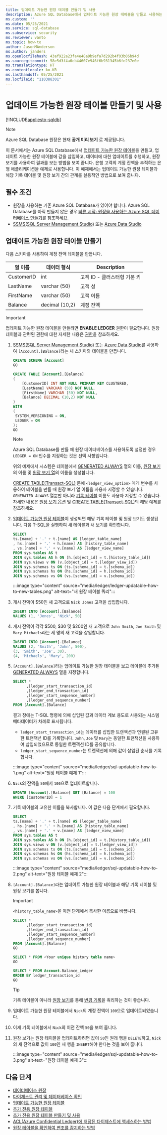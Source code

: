```yaml
---
title: 업데이트 가능한 원장 테이블 만들기 및 사용
description: Azure SQL Database에서 업데이트 가능한 원장 테이블을 만들고 사용하는 방법
ms.custom: ''
ms.date: 05/25/2021
ms.service: sql-database
ms.subservice: security
ms.reviewer: vanto
ms.topic: how-to
author: JasonMAnderson
ms.author: janders
ms.openlocfilehash: 43af922a23fa4e48a9b9efa7d292b4f03b06b94d
ms.sourcegitcommit: 58e5d3f4a6cb44607e946f6b931345b6fe237e0e
ms.translationtype: HT
ms.contentlocale: ko-KR
ms.lasthandoff: 05/25/2021
ms.locfileid: "110388301"
---
```

# <a name="create-and-use-updatable-ledger-tables"></a>업데이트 가능한 원장 테이블 만들기 및 사용

[!INCLUDE[appliesto-sqldb](../includes/appliesto-sqldb.md)]

> [!NOTE]
> Azure SQL Database 원장은 현재 **공개 미리 보기** 로 제공됩니다.

이 문서에서는 Azure SQL Database에서 [업데이트 가능한 원장 테이블](ledger-updatable-ledger-tables.md)을 만들고, 업데이트 가능한 원장 테이블에 값을 삽입하고, 데이터에 대한 업데이트를 수행하고, 원장 보기를 사용하여 결과를 보는 방법을 보여 줍니다. 은행 고객의 계정 잔액을 추적하는 은행 애플리케이션을 예제로 사용합니다. 이 예제에서는 업데이트 가능한 원장 테이블과 해당 기록 테이블 및 원장 보기 간의 관계를 실용적인 방법으로 보여 줍니다.

## <a name="prerequisite"></a>필수 조건

- 원장을 사용하는 기존 Azure SQL Database가 있어야 합니다. Azure SQL Database를 아직 만들지 않은 경우 [빠른 시작: 원장을 사용하는 Azure SQL 데이터베이스 만들기](ledger-create-a-single-database-with-ledger-enabled.md)를 참조하세요.
- [SSMS(SQL Server Management Studio)](/sql/ssms/download-sql-server-management-studio-ssms) 또는 [Azure Data Studio](/sql/azure-data-studio/download-azure-data-studio)

## <a name="creating-an-updatable-ledger-table"></a>업데이트 가능한 원장 테이블 만들기

다음 스키마를 사용하여 계정 잔액 테이블을 만듭니다.  

| 열 이름 | 데이터 형식      | Description                         |
| ----------- | -------------- | ----------------------------------- |
| CustomerID  | int            | 고객 ID - 클러스터형 기본 키 |
| LastName    | varchar (50)   | 고객 성                  |
| FirstName   | varchar (50)   | 고객 이름                 |
| Balance     | decimal (10,2) | 계정 잔액                     |

> [!IMPORTANT]
> 업데이트 가능한 원장 테이블을 만들려면 **ENABLE LEDGER** 권한이 필요합니다. 원장 테이블과 관련된 권한에 대한 자세한 내용은 [권한](/sql/relational-databases/security/permissions-database-engine#asdbpermissions)을 참조하세요. 

1. [SSMS(SQL Server Management Studio)](/sql/ssms/download-sql-server-management-studio-ssms) 또는 [Azure Data Studio](/sql/azure-data-studio/download-azure-data-studio)를 사용하여 `[Account].[Balance]`라는 새 스키마와 테이블을 만듭니다.

   ```sql
   CREATE SCHEMA [Account]
   GO
   
   CREATE TABLE [Account].[Balance]
   (
       [CustomerID] INT NOT NULL PRIMARY KEY CLUSTERED,
       [LastName] VARCHAR (50) NOT NULL,
       [FirstName] VARCHAR (50) NOT NULL,
       [Balance] DECIMAL (10,2) NOT NULL
   )
   WITH 
   (
    SYSTEM_VERSIONING = ON,
    LEDGER = ON
   );
   GO
   ```

    > [!NOTE]
    > Azure SQL Database를 만들 때 원장 데이터베이스를 사용하도록 설정한 경우 `LEDGER = ON` 인수를 지정하는 것은 선택 사항입니다. 
    >
    > 위의 예제에서 시스템은 테이블에서 [GENERATED ALWAYS](/sql/t-sql/statements/create-table-transact-sql#generate-always-columns) 열의 이름, [원장 보기](ledger-updatable-ledger-tables.md#ledger-view)의 이름 및 [원장 보기 열](ledger-updatable-ledger-tables.md#ledger-view-schema)의 이름을 생성합니다.
    >
    > [CREATE TABLE(Transact-SQL)](/sql/t-sql/statements/create-table-transact-sql?view=azuresqldb-current&preserve-view=true) 문에 `<ledger_view_option>` 매개 변수를 사용하여 테이블을 만들 때 원장 보기 열 이름을 사용자 지정할 수 있습니다. `GENERATED ALWAYS` 열뿐만 아니라 [기록 테이블](ledger-updatable-ledger-tables.md#history-table) 이름도 사용자 지정할 수 있습니다. 자세한 내용은 [원장 보기 옵션](/sql/t-sql/statements/create-table-transact-sql?view=azuresqldb-current&preserve-view=true#ledger-view-options) 및 [CREATE TABLE(Transact-SQL)](/sql/t-sql/statements/create-table-transact-sql?view=azuresqldb-current&preserve-view=true##x-creating-a-updatable-ledger-table)의 해당 예제를 참조하세요.

1. [업데이트 가능한 원장 테이블](ledger-updatable-ledger-tables.md)이 생성되면 해당 기록 테이블 및 원장 보기도 생성됩니다. 다음 T-SQL을 실행하여 새 테이블과 새 보기를 확인합니다.

   ```sql
   SELECT 
   ts.[name] + '.' + t.[name] AS [ledger_table_name]
   , hs.[name] + '.' + h.[name] AS [history_table_name]
   , vs.[name] + '.' + v.[name] AS [ledger_view_name]
   FROM sys.tables AS t
   JOIN sys.tables AS h ON (h.[object_id] = t.[history_table_id])
   JOIN sys.views v ON (v.[object_id] = t.[ledger_view_id])
   JOIN sys.schemas ts ON (ts.[schema_id] = t.[schema_id])
   JOIN sys.schemas hs ON (hs.[schema_id] = h.[schema_id])
   JOIN sys.schemas vs ON (vs.[schema_id] = v.[schema_id])
   ```

   :::image type="content" source="media/ledger/ledger-updatable-how-to-new-tables.png" alt-text="새 원장 테이블 쿼리":::

1. 개시 잔액이 $50인 새 고객으로 `Nick Jones` 고객을 삽입합니다.

   ```sql
   INSERT INTO [Account].[Balance]
   VALUES (1, 'Jones', 'Nick', 50)
   ```

1. 개시 잔액이 각각 $500, $30 및 $200인 새 고객으로 `John Smith`, `Joe Smith` 및 `Mary Michaels`라는 세 명의 새 고객을 삽입합니다.

   ```sql
   INSERT INTO [Account].[Balance]
   VALUES (2, 'Smith', 'John', 500),
   (3, 'Smith', 'Joe', 30),
   (4, 'Michaels', 'Mary', 200)
   ```

1. `[Account].[Balance]`라는 업데이트 가능한 원장 테이블을 보고 테이블에 추가된 [GENERATED ALWAYS](/sql/t-sql/statements/create-table-transact-sql#generate-always-columns) 열을 지정합니다.

   ```sql
   SELECT * 
         ,[ledger_start_transaction_id]
         ,[ledger_end_transaction_id]
         ,[ledger_start_sequence_number]
         ,[ledger_end_sequence_number]
   FROM [Account].[Balance] 
   ```

   결과 창에는 T-SQL 명령에 의해 삽입된 값과 데이터 계보 용도로 사용되는 시스템 메타데이터가 차례로 표시됩니다.

   - `ledger_start_transaction_id`는 데이터를 삽입한 트랜잭션과 연결된 고유한 트랜잭션 ID를 기록합니다. `John`, `Joe` 및 `Mary`는 동일한 트랜잭션을 사용하여 삽입되었으므로 동일한 트랜잭션 ID를 공유합니다.
   - `ledger_start_sequence_number`는 트랜잭션에 의해 값이 삽입된 순서를 기록합니다.

   :::image type="content" source="media/ledger/sql-updatable-how-to-1.png" alt-text="원장 테이블 예제 1":::

1. `Nick`의 잔액을 `50`에서 `100`으로 업데이트합니다.

   ```sql
   UPDATE [Account].[Balance] SET [Balance] = 100
   WHERE [CustomerID] = 1
   ```

1. 기록 테이블의 고유한 이름을 복사합니다. 이 값은 다음 단계에서 필요합니다.

   ```sql
   SELECT 
   ts.[name] + '.' + t.[name] AS [ledger_table_name]
   , hs.[name] + '.' + h.[name] AS [history_table_name]
   , vs.[name] + '.' + v.[name] AS [ledger_view_name]
   FROM sys.tables AS t
   JOIN sys.tables AS h ON (h.[object_id] = t.[history_table_id])
   JOIN sys.views v ON (v.[object_id] = t.[ledger_view_id])
   JOIN sys.schemas ts ON (ts.[schema_id] = t.[schema_id])
   JOIN sys.schemas hs ON (hs.[schema_id] = h.[schema_id])
   JOIN sys.schemas vs ON (vs.[schema_id] = v.[schema_id])
   ```

   :::image type="content" source="media/ledger/sql-updatable-how-to-2.png" alt-text="원장 테이블 예제 2":::

1. `[Account].[Balance]`라는 업데이트 가능한 원장 테이블과 해당 기록 테이블 및 원장 보기를 봅니다.

   > [!IMPORTANT]
   > `<history_table_name>`을 이전 단계에서 복사한 이름으로 바꿉니다.

   ```sql
   SELECT * 
         ,[ledger_start_transaction_id]
         ,[ledger_end_transaction_id]
         ,[ledger_start_sequence_number]
         ,[ledger_end_sequence_number]
   FROM [Account].[Balance] 
   GO
   
   SELECT * FROM <Your unique history table name>
   GO 
   
   SELECT * FROM Account.Balance_Ledger
   ORDER BY ledger_transaction_id
   GO
   ```

   > [!TIP]
   > 기록 테이블이 아니라 [원장 보기](ledger-updatable-ledger-tables.md#ledger-view)를 통해 [변경 기록](ledger-updatable-ledger-tables.md#history-table)을 쿼리하는 것이 좋습니다.

1. 업데이트 가능한 원장 테이블에서 `Nick`의 계정 잔액이 `100`으로 업데이트되었습니다.
1. 이제 기록 테이블에서 `Nick`의 이전 잔액 `50`을 보여 줍니다.
1. 원장 보기는 원장 테이블을 업데이트하려면 값이 `50`인 원래 행을 `DELETE`하고, `Nick`의 새 잔액으로 값이 `100`인 새 행을 `INSERT`해야 한다는 것을 보여 줍니다.

   :::image type="content" source="media/ledger/sql-updatable-how-to-3.png" alt-text="원장 테이블 예제 3":::


## <a name="next-steps"></a>다음 단계

- [데이터베이스 원장](ledger-database-ledger.md)  
- [다이제스트 관리 및 데이터베이스 확인](ledger-digest-management-and-database-verification.md)   
- [업데이트 가능한 원장 테이블](ledger-updatable-ledger-tables.md)
- [추가 전용 원장 테이블](ledger-append-only-ledger-tables.md) 
- [추가 전용 원장 테이블 만들기 및 사용](ledger-how-to-append-only-ledger-tables.md) 
- [ACL(Azure Confidential Ledger)에 저장된 다이제스트에 액세스하는 방법](ledger-how-to-access-acl-digest.md)
- [원장 테이블을 확인하여 변조를 감지하는 방법](ledger-verify-database.md)
